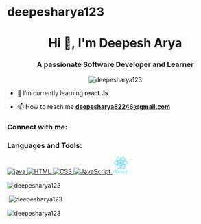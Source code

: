 # deepesharya123

<!-- my personal repository -->
<h1 align="center">Hi 👋, I'm  Deepesh Arya</h1>
<h3 align="center">A passionate Software Developer and Learner</h3>

<p align="center"> <img src="https://komarev.com/ghpvc/?username=deepesharya123&label=Profile%20views&color=0e75b6&style=flat" alt="deepesharya123" /> </p>

- 🌱 I’m currently learning **react Js**

- 📫 How to reach me **deepesharya82246@gmail.com**

<h3 align="left">Connect with me:</h3>
<p align="left">
</p>

<h3 align="left">Languages and Tools:</h3>
<p align="left">  <a href="https://www.tutorialspoint.com/java/index.htm" target="_blank" rel="noreferrer"> <img src="https://www.clipartmax.com/png/small/471-4713486_java-icons.png" alt="java" width="40" height="40"/> </a> <a href="https://www.w3schools.com/html/" target="_blank" rel="noreferrer"> <img src="https://icons.iconarchive.com/icons/graphics-vibe/developer/128/html-5-icon.png" alt="HTML" width="40" height="40"/> </a> <a href="https://www.w3schools.com/css/default.asp" target="_blank" rel="noreferrer"> <img src="https://icons.iconarchive.com/icons/graphics-vibe/developer/128/css-3-icon.png" alt="CSS" width="40" height="40"/> </a> <a href="https://developer.mozilla.org/en-US/docs/Web/JavaScript" target="_blank" rel="noreferrer"> <img src="https://www.freepnglogos.com/uploads/javascript/javascript-online-logo-for-website-0.png" alt="JavaScript" width="40" height="40"/> </a> <a href="https://reactjs.org/" target="_blank" rel="noreferrer"> <img src="https://raw.githubusercontent.com/devicons/devicon/master/icons/react/react-original-wordmark.svg" alt="react" width="40" height="40"/> </a> </p>

<p><img align="center" 
src="https://github-readme-stats-sigma-five.vercel.app/api/top-langs/?
username=deepesharya123&show_icons=true&locale=en&layout=compact" alt="deepesharya123" /></p>

<p>&nbsp;<img align="center" src="https://github-readme-stats.vercel.app/api?username=deepesharya123&show_icons=true&locale=en" alt="deepesharya123" /></p>

<p><img align="center" src="https://github-readme-streak-stats.herokuapp.com/?user=deepesharya123&" alt="deepesharya123" /></p>

